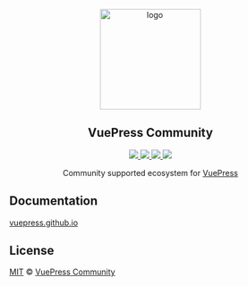 <p align="center">
  <a href="https://vuepress.github.io/" target="_blank">
    <img width="180" src="https://raw.githubusercontent.com/vuepress/vuepress-community/master/packages/docs/src/.vuepress/public/logo/600x600.png" alt="logo">
  </a>
</p>

<h2 align="center">
  VuePress Community
</h2>

<p align="center">
  <a href="https://circleci.com/gh/vuepress/workflows/vuepress-community" target="_blank">
    <img src="https://badgen.net/circleci/github/vuepress/vuepress-community/master?icon=circleci">
  </a>

  <a href="https://travis-ci.com/vuepress/vuepress-community" target="_blank">
    <img src="https://badgen.net/travis/vuepress/vuepress-community?label=docs&icon=travis">
  </a>

  <a href="https://github.com/vuepress/vuepress-community/commits" target="_blank">
    <img src="https://badgen.net/github/last-commit/vuepress/vuepress-community?icon=github">
  </a>
  
  <a href="https://github.com/vuepress/vuepress-community/blob/master/LICENSE" target="_blank">
    <img src="https://badgen.net/github/license/vuepress/vuepress-community">
  </a>
</p>

<p align="center">
  Community supported ecosystem for <a href="https://github.com/vuejs/vuepress" target="_blank">VuePress</a>
</p>

## Documentation

[vuepress.github.io](https://vuepress.github.io)

## License

[MIT](https://github.com/vuepress/vuepress-community/blob/master/LICENSE) &copy; [VuePress Community](https://github.com/vuepress)
